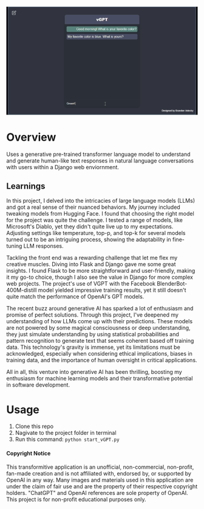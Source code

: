 ![Chat Image](/assets/images/vGPT.gif)

# Overview
Uses a generative pre-trained transformer language model to understand and generate human-like text responses in natural language conversations with users within a Django web enviornment.

## Learnings
In this project, I delved into the intricacies of large language models (LLMs) and got a real sense of their nuanced behaviors. My journey included tweaking models from Hugging Face. I found that choosing the right model for the project was quite the challenge. I tested a range of models, like Microsoft's Diablo, yet they didn't quite live up to my expectations. Adjusting settings like temperature, top-p, and top-k for several models turned out to be an intriguing process, showing the adaptability in fine-tuning LLM responses.

Tackling the front end was a rewarding challenge that let me flex my creative muscles. Diving into Flask and Django gave me some great insights. I found Flask to be more straightforward and user-friendly, making it my go-to choice, though I also see the value in Django for more complex web projects. The project's use of VGPT with the Facebook BlenderBot-400M-distill model yielded impressive training results, yet it still doesn't quite match the performance of OpenAI's GPT models.

The recent buzz around generative AI has sparked a lot of enthusiasm and promise of perfect solutions. Through this project, I've deepened my understanding of how LLMs come up with their predictions. These models are not powered by some magical consciousness or deep understanding, they just simulate understanding by using statistical probabilities and pattern recognition to generate text that seems coherent based off training data. This technology's gravity is immense, yet its limitations must be acknowledged, especially when considering ethical implications, biases in training data, and the importance of human oversight in critical applications.

All in all, this venture into generative AI has been thrilling, boosting my enthusiasm for machine learning models and their transformative potential in software development.

# Usage
1. Clone this repo
1. Nagivate to the project folder in terminal
1. Run this command: `python start_vGPT.py`  


#### Copyright Notice
This transformitive application is an unofficial, non-commercial, non-profit, fan-made creation and is not affiliated with, endorsed by, or supported by OpenAI in any way. Many images and materials used in this application are under the claim of fair use and are the property of their respective copyright holders. "ChatGPT" and OpenAI references are sole property of OpenAI. This project is for non-profit educational purposes only.

